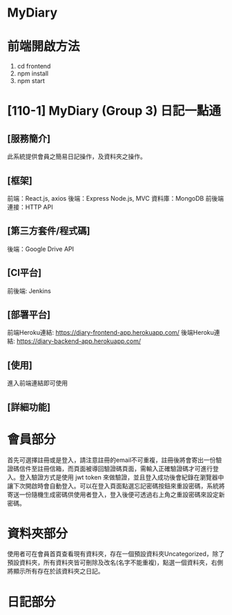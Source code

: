# MyDiary
# 前端開啟方法
1. cd frontend
2. npm install
3. npm start

# [110-1] MyDiary (Group 3)  日記一點通

## [服務簡介]
此系統提供會員之簡易日記操作，及資料夾之操作。

## [框架]
前端：React.js, axios
後端：Express Node.js, MVC
資料庫：MongoDB
前後端連接：HTTP API

## [第三方套件/程式碼]
後端：Google Drive API

## [CI平台]
前後端: Jenkins

## [部署平台]
前端Heroku連結: https://diary-frontend-app.herokuapp.com/
後端Heroku連結: https://diary-backend-app.herokuapp.com/

## [使用]
進入前端連結即可使用

## [詳細功能]
# 會員部分
首先可選擇註冊或是登入，請注意註冊的email不可重複，註冊後將會寄出一份驗證碼信件至註冊信箱，而頁面被導回驗證碼頁面，需輸入正確驗證碼才可進行登入。登入驗證方式是使用 jwt token 來做驗證，並且登入成功後會紀錄在瀏覽器中讓下次開啟時會自動登入。可以在登入頁面點選忘記密碼按鈕來重設密碼，系統將寄送一份隨機生成密碼供使用者登入，登入後便可透過右上角之重設密碼來設定新密碼。

# 資料夾部分
使用者可在會員首頁查看現有資料夾，存在一個預設資料夾Uncategorized，除了預設資料夾，所有資料夾皆可刪除及改名(名字不能重複)，點選一個資料夾，右側將顯示所有存在於該資料夾之日記。

# 日記部分




